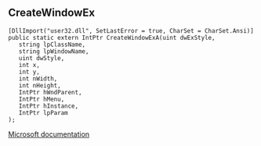 ## CreateWindowEx

```
[DllImport("user32.dll", SetLastError = true, CharSet = CharSet.Ansi)]
public static extern IntPtr CreateWindowExA(uint dwExStyle,
   string lpClassName,
   string lpWindowName,
   uint dwStyle,
   int x,
   int y,
   int nWidth,
   int nHeight,
   IntPtr hWndParent,
   IntPtr hMenu,
   IntPtr hInstance,
   IntPtr lpParam
);
```

[Microsoft documentation](https://docs.microsoft.com/en-us/windows/win32/api/winuser/nf-winuser-createwindowexa)
